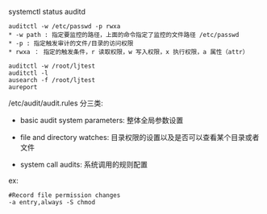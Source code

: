 systemctl status auditd
```
auditctl -w /etc/passwd -p rwxa
* -w path : 指定要监控的路径，上面的命令指定了监控的文件路径 /etc/passwd
* -p : 指定触发审计的文件/目录的访问权限
* rwxa ： 指定的触发条件，r 读取权限，w 写入权限，x 执行权限，a 属性（attr）

auditctl -w /root/ljtest
auditctl -l 
ausearch -f /root/ljtest
aureport
```

/etc/audit/audit.rules 分三类:
* basic audit system parameters: 整体全局参数设置

* file and directory watches: 目录权限的设置以及是否可以查看某个目录或者文件

* system call audits: 系统调用的规则配置

ex:
```
#Record file permission changes 
-a entry,always -S chmod 
``` 
